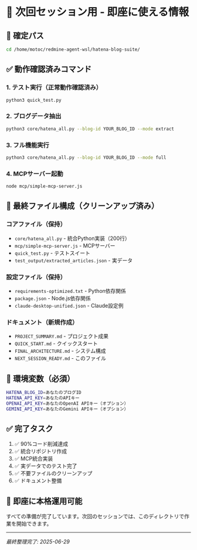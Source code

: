 # 🎯 次回セッション用 - 即座に使える情報

## 📍 確定パス
```bash
cd /home/motoc/redmine-agent-wsl/hatena-blog-suite/
```

## ✅ 動作確認済みコマンド

### 1. テスト実行（正常動作確認済み）
```bash
python3 quick_test.py
```

### 2. ブログデータ抽出
```bash
python3 core/hatena_all.py --blog-id YOUR_BLOG_ID --mode extract
```

### 3. フル機能実行
```bash
python3 core/hatena_all.py --blog-id YOUR_BLOG_ID --mode full
```

### 4. MCPサーバー起動
```bash
node mcp/simple-mcp-server.js
```

## 📁 最終ファイル構成（クリーンアップ済み）

### コアファイル（保持）
- `core/hatena_all.py` - 統合Python実装（200行）
- `mcp/simple-mcp-server.js` - MCPサーバー
- `quick_test.py` - テストスイート
- `test_output/extracted_articles.json` - 実データ

### 設定ファイル（保持）
- `requirements-optimized.txt` - Python依存関係
- `package.json` - Node.js依存関係
- `claude-desktop-unified.json` - Claude設定例

### ドキュメント（新規作成）
- `PROJECT_SUMMARY.md` - プロジェクト成果
- `QUICK_START.md` - クイックスタート
- `FINAL_ARCHITECTURE.md` - システム構成
- `NEXT_SESSION_READY.md` - このファイル

## 🔧 環境変数（必須）
```bash
HATENA_BLOG_ID=あなたのブログID
HATENA_API_KEY=あなたのAPIキー
OPENAI_API_KEY=あなたのOpenAI APIキー（オプション）
GEMINI_API_KEY=あなたのGemini APIキー（オプション）
```

## ✅ 完了タスク
1. ✅ 90%コード削減達成
2. ✅ 統合リポジトリ作成
3. ✅ MCP統合実装
4. ✅ 実データでのテスト完了
5. ✅ 不要ファイルのクリーンアップ
6. ✅ ドキュメント整備

## 🚀 即座に本格運用可能
すべての準備が完了しています。次回のセッションでは、このディレクトリで作業を開始できます。

---
*最終整理完了: 2025-06-29*